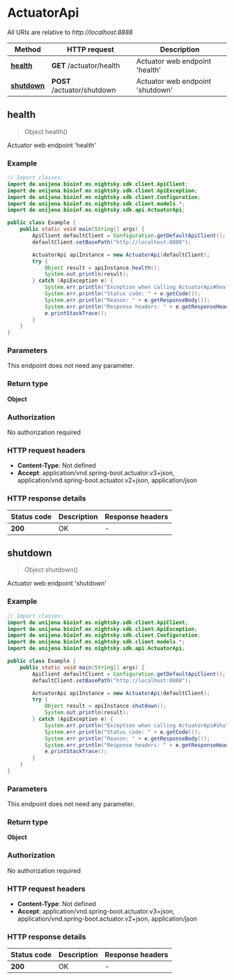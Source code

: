# ActuatorApi

All URIs are relative to *http://localhost:8888*

| Method | HTTP request | Description |
|------------- | ------------- | -------------|
| [**health**](ActuatorApi.md#health) | **GET** /actuator/health | Actuator web endpoint &#39;health&#39; |
| [**shutdown**](ActuatorApi.md#shutdown) | **POST** /actuator/shutdown | Actuator web endpoint &#39;shutdown&#39; |



## health

> Object health()

Actuator web endpoint &#39;health&#39;

### Example

```java
// Import classes:
import de.unijena.bioinf.ms.nightsky.sdk.client.ApiClient;
import de.unijena.bioinf.ms.nightsky.sdk.client.ApiException;
import de.unijena.bioinf.ms.nightsky.sdk.client.Configuration;
import de.unijena.bioinf.ms.nightsky.sdk.client.models.*;
import de.unijena.bioinf.ms.nightsky.sdk.api.ActuatorApi;

public class Example {
    public static void main(String[] args) {
        ApiClient defaultClient = Configuration.getDefaultApiClient();
        defaultClient.setBasePath("http://localhost:8888");

        ActuatorApi apiInstance = new ActuatorApi(defaultClient);
        try {
            Object result = apiInstance.health();
            System.out.println(result);
        } catch (ApiException e) {
            System.err.println("Exception when calling ActuatorApi#health");
            System.err.println("Status code: " + e.getCode());
            System.err.println("Reason: " + e.getResponseBody());
            System.err.println("Response headers: " + e.getResponseHeaders());
            e.printStackTrace();
        }
    }
}
```

### Parameters

This endpoint does not need any parameter.

### Return type

**Object**

### Authorization

No authorization required

### HTTP request headers

- **Content-Type**: Not defined
- **Accept**: application/vnd.spring-boot.actuator.v3+json, application/vnd.spring-boot.actuator.v2+json, application/json


### HTTP response details
| Status code | Description | Response headers |
|-------------|-------------|------------------|
| **200** | OK |  -  |


## shutdown

> Object shutdown()

Actuator web endpoint &#39;shutdown&#39;

### Example

```java
// Import classes:
import de.unijena.bioinf.ms.nightsky.sdk.client.ApiClient;
import de.unijena.bioinf.ms.nightsky.sdk.client.ApiException;
import de.unijena.bioinf.ms.nightsky.sdk.client.Configuration;
import de.unijena.bioinf.ms.nightsky.sdk.client.models.*;
import de.unijena.bioinf.ms.nightsky.sdk.api.ActuatorApi;

public class Example {
    public static void main(String[] args) {
        ApiClient defaultClient = Configuration.getDefaultApiClient();
        defaultClient.setBasePath("http://localhost:8888");

        ActuatorApi apiInstance = new ActuatorApi(defaultClient);
        try {
            Object result = apiInstance.shutdown();
            System.out.println(result);
        } catch (ApiException e) {
            System.err.println("Exception when calling ActuatorApi#shutdown");
            System.err.println("Status code: " + e.getCode());
            System.err.println("Reason: " + e.getResponseBody());
            System.err.println("Response headers: " + e.getResponseHeaders());
            e.printStackTrace();
        }
    }
}
```

### Parameters

This endpoint does not need any parameter.

### Return type

**Object**

### Authorization

No authorization required

### HTTP request headers

- **Content-Type**: Not defined
- **Accept**: application/vnd.spring-boot.actuator.v3+json, application/vnd.spring-boot.actuator.v2+json, application/json


### HTTP response details
| Status code | Description | Response headers |
|-------------|-------------|------------------|
| **200** | OK |  -  |

